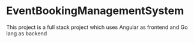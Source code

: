 # EventBookingManagementSystem
This project is a full stack project which uses Angular as frontend and Go lang as backend

